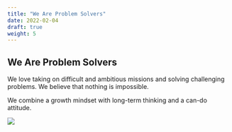```yaml
---
title: "We Are Problem Solvers"
date: 2022-02-04
draft: true
weight: 5
---
```


## We Are Problem Solvers

We love taking on difficult and ambitious missions and solving challenging problems. We believe that nothing is impossible.

We combine a growth mindset with long-term thinking and a can-do attitude.

![](/img/who-we-are/we-are-problem-solvers-1.jpg)